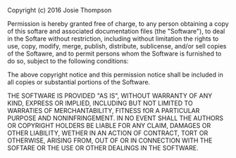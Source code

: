 Copyright (c) 2016 Josie Thompson

Permission is hereby granted free of charge, to any person obtaining a copy
of this softare and associated documentation files (the "Software"), to deal
in the Softare without restriction, including without limitation the rights
to use, copy, modify, merge, publish, distribute, sublicense, and/or sell
copies of the Softawre, and to permit persons whom the Software is
furnished to do so, subject to the following conditions:

The above copyright notice and this permission notice shall be included in all
copies or substantial portions of the Software.

THE SOFTWARE IS PROVIDED "AS IS", WITHOUT WARRANTY OF ANY KIND, EXPRESS OR
IMPLIED, INCLUDING BUT NOT LIMITED TO WARRATIES OF MERCHANTABILITY,
FITNESS fOR A PARTICULAR PURPOSE AND NONINFRINGEMENT. IN NO EVENT SHALL THE
AUTHORS OR COPYRIGHT HOLDERS BE LIABLE FOR ANY CLAIM, DAMAGES OR OTHER
LIABILITY, WETHER IN AN ACTION OF CONTRACT, TORT OR OTHERWISE, ARISING FROM,
OUT OF OR IN CONNECTION WITH THE SOFTARE OR THE USE OR OTHER DEALINGS IN THE
SOFTWARE.
